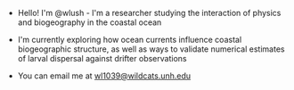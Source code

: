 - Hello! I'm @wlush - I'm a researcher studying the interaction of physics and biogeography in the coastal ocean
- I'm currently exploring how ocean currents influence coastal biogeographic structure, as well as ways to validate numerical estimates of larval dispersal against drifter observations

- You can email me at wl1039@wildcats.unh.edu
